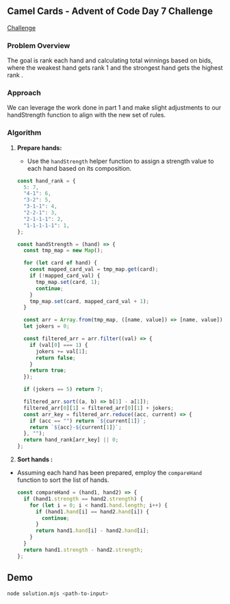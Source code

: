 ## Camel Cards - Advent of Code Day 7 Challenge

[Challenge](https://adventofcode.com/2023/day/7)

### Problem Overview

The goal is rank each hand and calculating total winnings based on bids, where the weakest hand gets rank 1 and the strongest hand gets the highest rank .

### Approach

We can leverage the work done in part 1 and make slight adjustments to our handStrength function to align with the new set of rules.

### Algorithm

1. **Prepare hands:**

   - Use the `handStrength` helper function to assign a strength value to each hand based on its composition.

   ```typescript
   const hand_rank = {
     5: 7,
     "4-1": 6,
     "3-2": 5,
     "3-1-1": 4,
     "2-2-1": 3,
     "2-1-1-1": 2,
     "1-1-1-1-1": 1,
   };

   const handStrength = (hand) => {
     const tmp_map = new Map();

     for (let card of hand) {
       const mapped_card_val = tmp_map.get(card);
       if (!mapped_card_val) {
         tmp_map.set(card, 1);
         continue;
       }
       tmp_map.set(card, mapped_card_val + 1);
     }

     const arr = Array.from(tmp_map, ([name, value]) => [name, value]);
     let jokers = 0;

     const filtered_arr = arr.filter((val) => {
       if (val[0] === 1) {
         jokers += val[1];
         return false;
       }
       return true;
     });

     if (jokers == 5) return 7;

     filtered_arr.sort((a, b) => b[1] - a[1]);
     filtered_arr[0][1] = filtered_arr[0][1] + jokers;
     const arr_key = filtered_arr.reduce((acc, current) => {
       if (acc == "") return `${current[1]}`;
       return `${acc}-${current[1]}`;
     }, "");
     return hand_rank[arr_key] || 0;
   };
   ```

2. **Sort hands :**

- Assuming each hand has been prepared, employ the `compareHand` function to sort the list of hands.

  ```typescript
  const compareHand = (hand1, hand2) => {
    if (hand1.strength == hand2.strength) {
      for (let i = 0; i < hand1.hand.length; i++) {
        if (hand1.hand[i] == hand2.hand[i]) {
          continue;
        }
        return hand1.hand[i] - hand2.hand[i];
      }
    }
    return hand1.strength - hand2.strength;
  };
  ```

## Demo

```bash
node solution.mjs <path-to-input>
```
